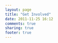 ```yaml
---
layout: page
title: "Get Involved"
date: 2011-11-25 16:12
comments: true
sharing: true
footer: true
---
```

